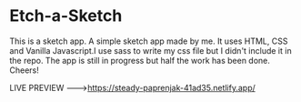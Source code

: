 # Etch-a-Sketch
This is a sketch app.
A simple sketch app made by me. It uses HTML, CSS and Vanilla Javascript.I use sass to write my css file but I didn't include it in the repo. The app is still in progress but half the work has been done. Cheers!

LIVE PREVIEW --->https://steady-paprenjak-41ad35.netlify.app/
